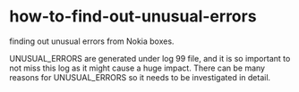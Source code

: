 # how-to-find-out-unusual-errors
finding out unusual errors from Nokia boxes. 

UNUSUAL_ERRORS are generated under log 99 file, and it is so important to not miss this log as it might cause a huge impact. 
There can be many reasons for UNUSUAL_ERRORS so it needs to be investigated in detail. 

